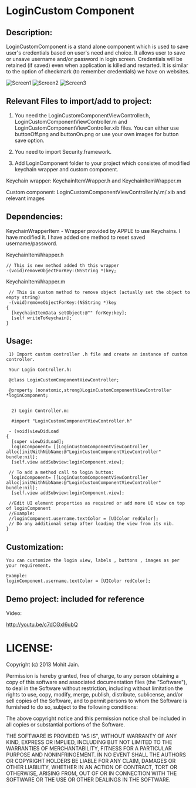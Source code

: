 LoginCustom Component
================

Description:
------------

LoginCustomComponent is a stand alone component which is used to save user's credentials based on user's need and choice. 
It allows user to save or unsave username and/or password in login screen. Credentials will be retained (if saved) even when application is 
killed and restarted. It is similar to the option of checkmark (to remember credentials) we have on websites.  


![Screen1](./demo-screenshots/Screen1.png "Custom Login Screen")
![Screen2](./demo-screenshots/Screen2.png "After entering credentials")
![Screen3](./demo-screenshots/Screen3.png "After tapping on save button for credentials. Screen will reatin crentials even when app is killed, restarted and/or viewed again")


Relevant Files to import/add to project:
------------

1) You need the LoginCustomComponentViewController.h, LoginCustomComponentViewController.m and LoginCustomComponentViewController.xib
files. You can either use buttonOff.png and buttonOn.png or use your own images for button save option.

2) You need to import Security.framework.

3) Add LoginComponent folder to your project which consistes of modified keychain wrapper and custom component. 

  Keychain wrapper: KeychainItemWrapper.h and KeychainItemWrapper.m

  Custom component: LoginCustomComponentViewController.h/.m/.xib and relevant images 

Dependencies:
-------------

KeychainWrapperItem - Wrapper provided by APPLE to use Keychains. I have modified it. I have added one method to reset saved username/password. 


KeychainItemWrapper.h

    // This is new method added th this wrapper
    -(void)removeObjectForKey:(NSString *)key;
    
KeychainItemWrapper.m 

     // This is custom method to remove object (actually set the object to empty string)
     -(void)removeObjectForKey:(NSString *)key
    {
      [keychainItemData setObject:@"" forKey:key];
      [self writeToKeychain];
    }

Usage:
------------


     1) Import custom controller .h file and create an instance of custom controller.

     Your Login Controller.h:

     @class LoginCustomComponentViewController;
     
     @property (nonatomic,strong)LoginCustomComponentViewController *loginComponent;


      2) Login Controller.m:

      #import "LoginCustomComponentViewController.h"

     - (void)viewDidLoad
    {
      [super viewDidLoad];
      loginComponent= [[LoginCustomComponentViewController alloc]initWithNibName:@"LoginCustomComponentViewController" bundle:nil];
      [self.view addSubview:loginComponent.view];
    
     // To add a method call to login button: 
      loginComponent= [[LoginCustomComponentViewController alloc]initWithNibName:@"LoginCustomComponentViewController" bundle:nil];
      [self.view addSubview:loginComponent.view];
    
     //Edit UI element properties as required or add more UI view on top of loginComponent
     //Example:
     //loginComponent.username.textColor = [UIColor redColor];
     // Do any additional setup after loading the view from its nib.
    }


Customization:
------------

    You can customize the login view, labels , buttons , images as per your requirement. 

    Example:
    loginComponent.username.textColor = [UIColor redColor];

Demo project: included for reference
------------

Video:

http://youtu.be/c7dCGxI6ubQ

LICENSE: 
================

Copyright (c) 2013 Mohit Jain.

Permission is hereby granted, free of charge, to any person obtaining a copy
of this software and associated documentation files (the "Software"), to deal
in the Software without restriction, including without limitation the rights
to use, copy, modify, merge, publish, distribute, sublicense, and/or sell
copies of the Software, and to permit persons to whom the Software is
furnished to do so, subject to the following conditions:

The above copyright notice and this permission notice shall be included in
all copies or substantial portions of the Software.

THE SOFTWARE IS PROVIDED "AS IS", WITHOUT WARRANTY OF ANY KIND, EXPRESS OR
IMPLIED, INCLUDING BUT NOT LIMITED TO THE WARRANTIES OF MERCHANTABILITY,
FITNESS FOR A PARTICULAR PURPOSE AND NONINFRINGEMENT. IN NO EVENT SHALL THE
AUTHORS OR COPYRIGHT HOLDERS BE LIABLE FOR ANY CLAIM, DAMAGES OR OTHER
LIABILITY, WHETHER IN AN ACTION OF CONTRACT, TORT OR OTHERWISE, ARISING FROM,
OUT OF OR IN CONNECTION WITH THE SOFTWARE OR THE USE OR OTHER DEALINGS IN
THE SOFTWARE.



